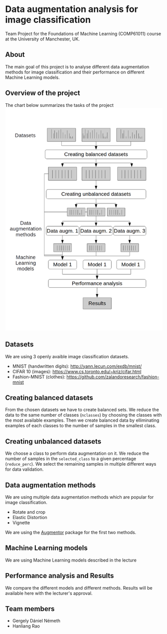 # Data augmentation analysis for image classification
Team Project for the Foundations of Machine Learning (COMP61011) course at the University of Manchester, UK.
## About
The main goal of this project is to analyse different data augmentation methods for image classification and their performance on different Machine Learning models.
## Overview of the project
The chart below summarizes the tasks of the project
![Project workflow](/res/tasks_workflow.png)
## Datasets
We are using 3 openly avaible image classification datasets.
 - MNIST (handwritten digits): http://yann.lecun.com/exdb/mnist/
 - CIFAR 10 (images): https://www.cs.toronto.edu/~kriz/cifar.html
 - Fashion-MNIST (clothes): https://github.com/zalandoresearch/fashion-mnist
## Creating balanced datasets
From the chosen datasets we have to create balanced sets. We reduce the data to the same number of classes (`nclasses`) by choosing the classes with the most available examples. Then we create balanced data by elliminating examples of each classes to the number of samples in the smallest class.
## Creating unbalanced datasets
We choose a class to perform data augmentation on it. We reduce the number of samples in the `selected_class` to a given percentage (`reduce_perc`). We select the remaining samples in multiple different ways for data validation.
## Data augmentation methods
We are using multiple data augmentation methods which are popular for image classification.
 - Rotate and crop
 - Elastic Distortion
 - Vignette
 
We are using the [Augmentor](https://github.com/mdbloice/Augmentor) package for the first two methods. 
## Machine Learning models
We are using Machine Learning models described in the lecture
## Performance analysis and Results
We compare the different models and different methods. Results will be available here with the lecturer's approval.
## Team members
 - Gergely Dániel Németh
 - Hanliang Rao
